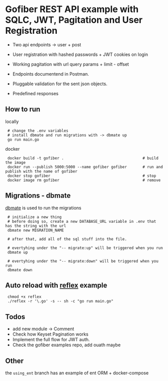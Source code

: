 # Gofiber REST API example with SQLC, JWT, Pagitation and User Registration

- Two api endpoints -> user + post

- User registration with hashed passwords + JWT cookies on login

- Working pagitation with url query params + limit - offset

- Endpoints documentend in Postman.

- Pluggable validation for the sent json objects.

- Predefined responses

## How to run

locally

     # change the .env variables
     # install dbmate and run migrations with -> dbmate up
     go run main.go

docker

     
     docker build -t gofiber .                                   # build the image
     docker run --publish 5000:5000 --name gofiber gofiber       # run and publish with the name of gofiber
     docker stop gofiber                                         # stop
     docker image rm gofiber                                     # remove


## Migrations - dbmate

[dbmate](https://github.com/amacneil/dbmate) is used to run the migrations

     # initialize a new thing
     # before doing so, create a new DATABASE_URL variable in .env that has the string with the url
     dbmate new MIGRATION_NAME

     # after that, add all of the sql stuff into the file.

     # evertyhing under the "-- migrate:up" will be triggered when you run 
     dbmate up

     # evertyhing under the "-- migrate:down" will be triggered when you run 
     dbmate down

## Auto reload with [reflex](https://github.com/cespare/reflex) example 

     
     chmod +x reflex
     ./reflex -r '\.go' -s -- sh -c "go run main.go"


## Todos

- add new module -> Comment
- Check how Keyset Pagination works
- Implement the full flow for JWT auth.
- Check the gofiber examples repo, add ouath maybe

## Other

the `using_ent` branch has an example of ent ORM + docker-compose

<!-- 

# cd into the psql shell
sudo -u postgres psql -U postgres
\c test_db

 -->
